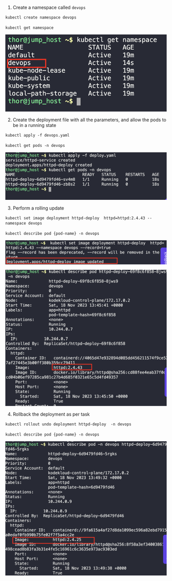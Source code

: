 1. Create a namespace called `devops`
```
kubectl create namespace devops

kubectl get namespace
```

![](./img/1.png)

2. Create the deployment file with all the parameters, and allow the pods to be in a running state
```
kubectl apply -f devops.yaml

kubectl get pods -n devops
```

![](./img/2.png)

3. Perform a rolling update
```
kubectl set image deployment httpd-deploy  httpd=httpd:2.4.43 --namespace devops

kubectl describe pod {pod-name} -n devops
```

![](./img/3.png)

![](./img/4.png)

4. Rollback the deployment as per task
```
kubectl rollout undo deployment httpd-deploy  -n devops

kubectl describe pod {pod-name} -n devops
```

![](./img/5.png)